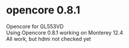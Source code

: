 # opencore 0.8.1
Opencore for GL553VD
<br>
Using Opencore 0.8.1 working on Monterey 12.4
<br>
All work, but hdmi not checked yet

